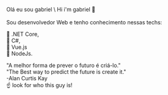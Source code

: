 Olá eu sou gabriel \ Hi i'm gabriel 👋<br>
<br>
Sou desenvolvedor Web e tenho conhecimento nessas techs:<br>

💜 .NET Core,<br>
💜 C#,<br>
💚 Vue.js<br>
💚 NodeJs.<br>

"A melhor forma de prever o futuro é criá-lo." <br>
"The Best way to predict the future is create it." <br>
-Alan Curtis Kay <br>
☝️ look for who this guy is!
